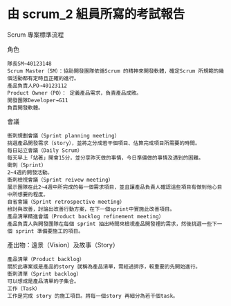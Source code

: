# 由 scrum_2 組員所寫的考試報告

Scrum 專案標準流程

角色

    隊長SM→40123148
    Scrum Master（SM）：協助開發團隊依循Scrum 的精神來開發軟體，確定Scrum 所規範的幾個活動都有定時且正確的進行。
    產品負責人PO→40123112
    Product Owner（PO）： 定義產品需求，負責產品成敗。
    開發團隊Developer→G11
    負責開發軟體。

會議

    衝刺規劃會議（Sprint planning meeting）
    挑選產品開發需求（story），並將之分成若干個項目、估算完成項目所需要的時間。
    每日站立會議（Daily Scrum）
    每天早上「站著」開會15分，並分享昨天做的事情，今日準備做的事情及遇到的困難。
    衝刺（Sprint）
    2~4週的開發活動。
    衝刺檢視會議（Sprint reivew meeting）
    展示團隊在此2~4週中所完成的每一個需求項目，並且讓產品負責人確認這些項目有做到他心目中所想要的程度。
    自省會議（Sprint retrospective meeting）
    檢討與改善，討論出改善行動方案，在下一個sprint中實施此改善項目。
    產品清單精進會議（Product backlog refinement meeting）
    產品負責人與開發團隊在每個 sprint 抽出時間來檢視產品開發裡的需求，然後挑選一些下一個 sprint 準備要施工的項目。

產出物：遠景（Vision）及故事（Story）

    產品清單（Product backlog）
    關於此專案或是產品的story 就稱為產品清單，需經過排序，較重要的先開始進行。
    衝刺清單（Sprint backlog）
    可以想成是產品清單的子集合。
    工作（Task）
    工作是完成 story 的施工項目。將每一個story 再細分為若干個task。

